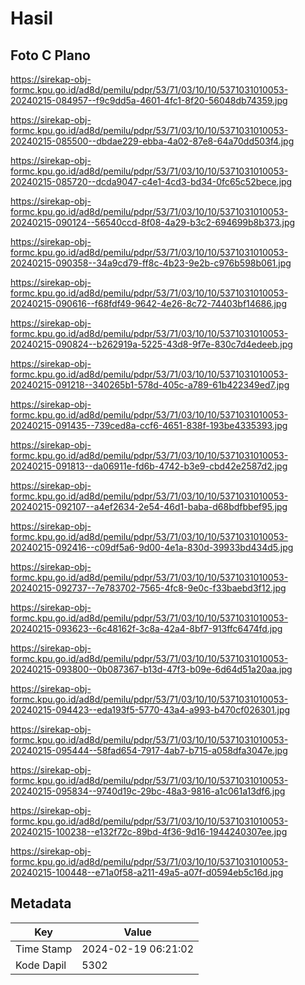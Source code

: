 # Hasil

## Foto C Plano

https://sirekap-obj-formc.kpu.go.id/ad8d/pemilu/pdpr/53/71/03/10/10/5371031010053-20240215-084957--f9c9dd5a-4601-4fc1-8f20-56048db74359.jpg

https://sirekap-obj-formc.kpu.go.id/ad8d/pemilu/pdpr/53/71/03/10/10/5371031010053-20240215-085500--dbdae229-ebba-4a02-87e8-64a70dd503f4.jpg

https://sirekap-obj-formc.kpu.go.id/ad8d/pemilu/pdpr/53/71/03/10/10/5371031010053-20240215-085720--dcda9047-c4e1-4cd3-bd34-0fc65c52bece.jpg

https://sirekap-obj-formc.kpu.go.id/ad8d/pemilu/pdpr/53/71/03/10/10/5371031010053-20240215-090124--56540ccd-8f08-4a29-b3c2-694699b8b373.jpg

https://sirekap-obj-formc.kpu.go.id/ad8d/pemilu/pdpr/53/71/03/10/10/5371031010053-20240215-090358--34a9cd79-ff8c-4b23-9e2b-c976b598b061.jpg

https://sirekap-obj-formc.kpu.go.id/ad8d/pemilu/pdpr/53/71/03/10/10/5371031010053-20240215-090616--f68fdf49-9642-4e26-8c72-74403bf14686.jpg

https://sirekap-obj-formc.kpu.go.id/ad8d/pemilu/pdpr/53/71/03/10/10/5371031010053-20240215-090824--b262919a-5225-43d8-9f7e-830c7d4edeeb.jpg

https://sirekap-obj-formc.kpu.go.id/ad8d/pemilu/pdpr/53/71/03/10/10/5371031010053-20240215-091218--340265b1-578d-405c-a789-61b422349ed7.jpg

https://sirekap-obj-formc.kpu.go.id/ad8d/pemilu/pdpr/53/71/03/10/10/5371031010053-20240215-091435--739ced8a-ccf6-4651-838f-193be4335393.jpg

https://sirekap-obj-formc.kpu.go.id/ad8d/pemilu/pdpr/53/71/03/10/10/5371031010053-20240215-091813--da06911e-fd6b-4742-b3e9-cbd42e2587d2.jpg

https://sirekap-obj-formc.kpu.go.id/ad8d/pemilu/pdpr/53/71/03/10/10/5371031010053-20240215-092107--a4ef2634-2e54-46d1-baba-d68bdfbbef95.jpg

https://sirekap-obj-formc.kpu.go.id/ad8d/pemilu/pdpr/53/71/03/10/10/5371031010053-20240215-092416--c09df5a6-9d00-4e1a-830d-39933bd434d5.jpg

https://sirekap-obj-formc.kpu.go.id/ad8d/pemilu/pdpr/53/71/03/10/10/5371031010053-20240215-092737--7e783702-7565-4fc8-9e0c-f33baebd3f12.jpg

https://sirekap-obj-formc.kpu.go.id/ad8d/pemilu/pdpr/53/71/03/10/10/5371031010053-20240215-093623--6c48162f-3c8a-42a4-8bf7-913ffc6474fd.jpg

https://sirekap-obj-formc.kpu.go.id/ad8d/pemilu/pdpr/53/71/03/10/10/5371031010053-20240215-093800--0b087367-b13d-47f3-b09e-6d64d51a20aa.jpg

https://sirekap-obj-formc.kpu.go.id/ad8d/pemilu/pdpr/53/71/03/10/10/5371031010053-20240215-094423--eda193f5-5770-43a4-a993-b470cf026301.jpg

https://sirekap-obj-formc.kpu.go.id/ad8d/pemilu/pdpr/53/71/03/10/10/5371031010053-20240215-095444--58fad654-7917-4ab7-b715-a058dfa3047e.jpg

https://sirekap-obj-formc.kpu.go.id/ad8d/pemilu/pdpr/53/71/03/10/10/5371031010053-20240215-095834--9740d19c-29bc-48a3-9816-a1c061a13df6.jpg

https://sirekap-obj-formc.kpu.go.id/ad8d/pemilu/pdpr/53/71/03/10/10/5371031010053-20240215-100238--e132f72c-89bd-4f36-9d16-1944240307ee.jpg

https://sirekap-obj-formc.kpu.go.id/ad8d/pemilu/pdpr/53/71/03/10/10/5371031010053-20240215-100448--e71a0f58-a211-49a5-a07f-d0594eb5c16d.jpg


## Metadata

| Key        | Value               |
| ---------- | ------------------- |
| Time Stamp | 2024-02-19 06:21:02 |
| Kode Dapil | 5302                |



